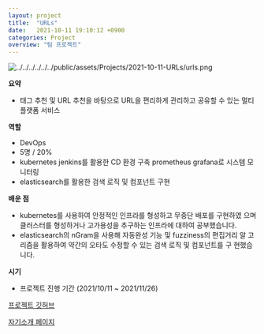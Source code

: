```yaml
---
layout: project
title:  "URLs"
date:   2021-10-11 19:10:12 +0900
categories: Project
overview: "팀 프로젝트"
---
```


![../../../../../../public/assets/Projects/2021-10-11-URLs/urls.png](../../../../../../public/assets/Projects/2021-10-11-URLs/urls.png)

**요약**

- 태그 추천 및 URL 추천을 바탕으로 URL을 편리하게 관리하고 공유할 수 있는 멀티 플랫폼 서비스

**역할**

- DevOps
- 5명 / 20%
- kubernetes jenkins를 활용한 CD 환경 구축
  prometheus grafana로 시스템 모니터링
- elasticsearch를 활용한 검색 로직 및 컴포넌트 구현

**배운 점**

- kubernetes를 사용하여 안정적인 인프라를 형성하고 무중단 배포를 구현하였
으며 클러스터를 형성하거나 고가용성을 추구하는 인프라에 대하여 공부했습니다.
- elasticsearch의 nGram을 사용해 자동완성 기능 및 fuzziness의 편집거리 알
고리즘을 활용하여 약간의 오타도 수정할 수 있는 검색 로직 및 컴포넌트를 구
현했습니다.

**시기**

- 프로젝트 진행 기간 (2021/10/11 ~ 2021/11/26)

[프로젝트 깃허브](https://github.com/kimwoo123/URLs_leagcy)

[자기소개 페이지](https://kimwooseok.com/about/)